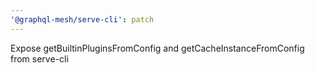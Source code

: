 ```yaml
---
'@graphql-mesh/serve-cli': patch
---
```


Expose getBuiltinPluginsFromConfig and getCacheInstanceFromConfig from serve-cli
